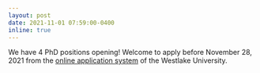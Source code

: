 ```yaml
---
layout: post
date: 2021-11-01 07:59:00-0400
inline: true
---
```


We have 4 PhD positions opening! Welcome to apply before November 28, 2021 from the [online application system](https://www.westlake.edu.cn/admissions_aid/graduate/) of the Westlake University.